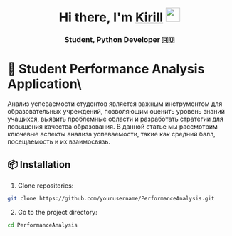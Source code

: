 <h1 align="center">Hi there, I'm <a href="https://www.example.com" target="_blank">Kirill</a> 
<img src="https://github.com/blackcater/blackcater/raw/main/images/Hi.gif" height="32"/></h1>

<h3 align="center"> Student, Python Developer 🇷🇺 </h3>


# 📜 Student Performance Analysis Application\
Анализ успеваемости студентов является важным инструментом для образовательных учреждений, позволяющим оценить уровень знаний учащихся, выявить проблемные области и разработать стратегии для повышения качества образования. В данной статье мы рассмотрим ключевые аспекты анализа успеваемости, такие как средний балл, посещаемость и их взаимосвязь.

## 📦 Installation

1. Clone repositories:
   
 ```bash
 git clone https://github.com/yourusername/PerformanceAnalysis.git
 ```

2. Go to the project directory:
   
```bash
cd PerformanceAnalysis
```
